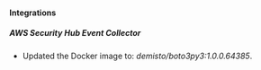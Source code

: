 #### Integrations
##### AWS Security Hub Event Collector
- Updated the Docker image to: *demisto/boto3py3:1.0.0.64385*.
